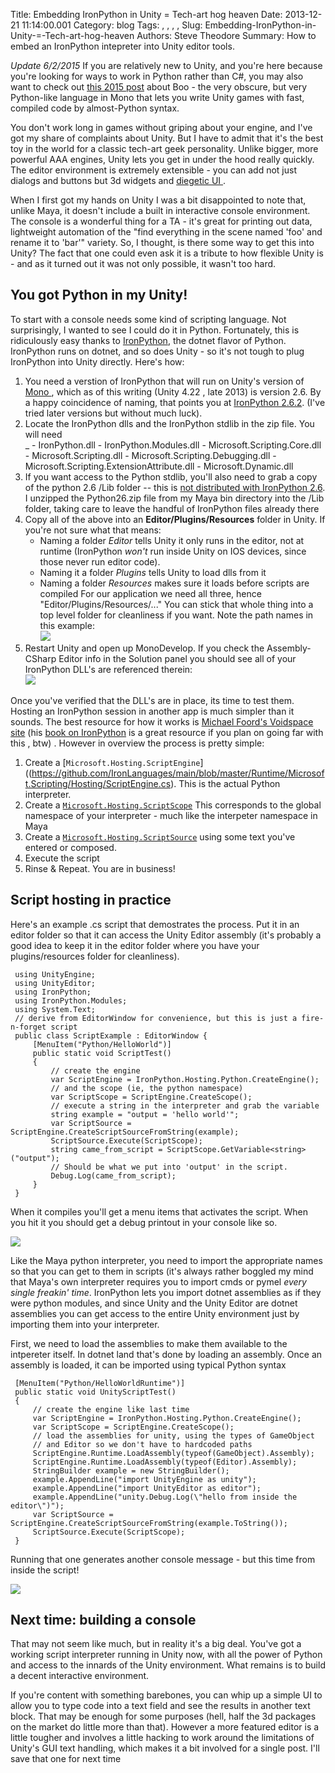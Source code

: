 Title: Embedding IronPython in Unity = Tech-art hog heaven
Date: 2013-12-21 11:14:00.001
Category: blog
Tags: , , , , 
Slug: Embedding-IronPython-in-Unity-=-Tech-art-hog-heaven
Authors: Steve Theodore
Summary: How to embed an IronPython intepreter into Unity editor tools.

_Update 6/2/2015_ If you are relatively new to Unity, and you're here because you're looking for ways to work in Python rather than C#, you may also want to check out [this 2015 post](http://techartsurvival.blogspot.com/2015/05/boo-who.html) about Boo - the very obscure, but very Python-like language in Mono that lets you write Unity games with fast, compiled code by almost-Python syntax.

You don't work long in games without griping about your engine, and I've got my share of complaints about Unity. But I have to admit that it's the best toy in the world for a classic tech-art geek personality. Unlike bigger, more powerful AAA engines, Unity lets you get in under the hood really quickly. The editor environment is extremely extensible - you can add not just dialogs and buttons but 3d widgets and [diegetic UI ](http://www.thewanderlust.net/blog/2010/03/29/user-interface-design-in-video-games/).   
  
When I first got my hands on Unity I was a bit disappointed to note that, unlike Maya, it doesn't include a built in interactive console environment. The console is a wonderful thing for a TA - it's great for printing out data, lightweight automation of the "find everything in the scene named 'foo' and rename it to 'bar'" variety. So, I thought, is there some way to get this into Unity?  The fact that one could even ask it is a tribute to how flexible Unity is - and as it turned out it was not only possible, it wasn't too hard.  

## You got Python in my Unity!

To start with a console needs some kind of scripting language. Not surprisingly, I wanted to see I could do it in Python. Fortunately, this is ridiculously easy thanks to [IronPython](http://ironpython.codeplex.com/), the dotnet flavor of Python.  IronPython  runs on dotnet, and so does Unity - so it's not tough to plug IronPython into Unity directly.  Here's how:  


1. You need a verstion of IronPython that will run on Unity's version of [Mono ](http://www.mono-project.com/Main_Page), which as of this writing (Unity 4.22 , late 2013) is version 2.6.  By a happy coincidence of naming, that points you at [IronPython 2.6.2](http://ironpython.codeplex.com/downloads/get/159511).  (I've tried later versions but without much luck).
2. Locate the IronPython dlls and the IronPython stdlib in the zip file. You will need  
    _
        - IronPython.dll
        - IronPython.Modules.dll
        - Microsoft.Scripting.Core.dll
        - Microsoft.Scripting.dll
        - Microsoft.Scripting.Debugging.dll
        - Microsoft.Scripting.ExtensionAttribute.dll
        - Microsoft.Dynamic.dll
3. If you want access to the Python stdlib, you'll also need to grab a copy of the python 2.6 /Lib folder -- this is [not distributed with IronPython 2.6](http://techartsurvival.blogspot.com/2013/12/python-in-unity-minor-correction.html).  I unzipped the Python26.zip file from my Maya bin directory into the /Lib folder, taking care to leave the handful of IronPython files already there
4. Copy all of the above into an **Editor/Plugins/Resources** folder in Unity. If you're not sure what that means:
    - Naming a folder _Editor_ tells Unity it only runs in the editor, not at runtime (IronPython _won't_ run inside Unity on IOS devices, since those never run editor code). 
    - Naming it a folder _Plugins_ tells Unity to load dlls from it
    - Naming a folder _Resources_ makes sure it loads before scripts are compiled
    For our application we need all three, hence "Editor/Plugins/Resources/..."  You can stick that whole thing into a top level folder for cleanliness if you want. Note the path names in this example:  
    [![](http://3.bp.blogspot.com/-uHVdPvrDduM/Uq_uSf5ZxNI/AAAAAAAABO0/H0PMXUJlFso/s640/layout.png)](http://3.bp.blogspot.com/-uHVdPvrDduM/Uq_uSf5ZxNI/AAAAAAAABO0/H0PMXUJlFso/s1600/layout.png)
5. Restart Unity and open up MonoDevelop. If you check the Assembly-CSharp Editor info in the Solution panel you should see all of your IronPython DLL's are referenced therein:  
    [![](http://3.bp.blogspot.com/-A_kG1rnuiuY/Uq_vrq1bXhI/AAAAAAAABPA/b9v7p3wxpfw/s400/assembl.png)](http://3.bp.blogspot.com/-A_kG1rnuiuY/Uq_vrq1bXhI/AAAAAAAABPA/b9v7p3wxpfw/s1600/assembl.png)


Once you've verified that the DLL's are in place, its time to test them.  Hosting an IronPython session in another app is much simpler than it sounds. The best resource for how it works is [Michael Foord's Voidspace site](http://www.voidspace.org.uk/ironpython/embedding.shtml) (his [book on IronPython](http://www.manning.com/foord/) is a great resource if you plan on going far with this , btw) . However in overview the process is pretty simple:

  1. Create a [`Microsoft.Hosting.ScriptEngine`]((https://github.com/IronLanguages/main/blob/master/Runtime/Microsoft.Scripting/Hosting/ScriptEngine.cs). This is the actual Python interpreter.
  2. Create a  [`Microsoft.Hosting.ScriptScope`](https://github.com/IronLanguages/main/blob/master/Runtime/Microsoft.Scripting/Hosting/ScriptScope.cs) This corresponds to the global namespace of your interpreter - much like the interpeter namespace in Maya
  3. Create  a [`Microsoft.Hosting.ScriptSource`](https://github.com/IronLanguages/main/blob/master/Runtime/Microsoft.Scripting/Hosting/ScriptSource.cs) using some text you've entered or composed.
  4. Execute the script
  5. Rinse & Repeat. You are in business!


## Script hosting in practice

  
Here's an example .cs script that demostrates the process. Put it in an editor folder so that it can access the Unity Editor assembly (it's probably a good idea to keep it in the editor folder where you have your plugins/resources folder for cleanliness).   
    
     using UnityEngine;    
     using UnityEditor;    
     using IronPython;    
     using IronPython.Modules;    
     using System.Text;    
     // derive from EditorWindow for convenience, but this is just a fire-n-forget script    
     public class ScriptExample : EditorWindow {    
         [MenuItem("Python/HelloWorld")]    
         public static void ScriptTest()    
         {    
             // create the engine    
             var ScriptEngine = IronPython.Hosting.Python.CreateEngine();    
             // and the scope (ie, the python namespace)    
             var ScriptScope = ScriptEngine.CreateScope();    
             // execute a string in the interpreter and grab the variable    
             string example = "output = 'hello world'";    
             var ScriptSource = ScriptEngine.CreateScriptSourceFromString(example);    
             ScriptSource.Execute(ScriptScope);    
             string came_from_script = ScriptScope.GetVariable<string>("output");    
             // Should be what we put into 'output' in the script.    
             Debug.Log(came_from_script);                
         }    
     }    
  
  
When it compiles you'll get a menu items that activates the script.  When you hit it you should get a debug printout in your console like so.  

[![](http://4.bp.blogspot.com/-OHCa77GIxGA/UrEnF442YzI/AAAAAAAABPQ/nYBOKL4W1ZI/s1600/hello+world.jpg)](http://4.bp.blogspot.com/-OHCa77GIxGA/UrEnF442YzI/AAAAAAAABPQ/nYBOKL4W1ZI/s1600/hello+world.jpg)

  
Like the Maya python interpreter, you need to import the appropriate names so that you can get to them in scripts (it's always rather boggled my mind that Maya's own interpreter requires you to import cmds or pymel _every single freakin' time_.  IronPython lets you import dotnet assemblies as if they were python modules, and since Unity and the Unity Editor are dotnet assemblies you can get access to the entire Unity environment just by importing them into your interpreter.   
  
First, we need to load the assemblies to make them available to the intpereter itself.  In dotnet land that's done by loading an assembly.  Once an assembly is loaded, it can be imported using typical Python syntax  
  
    
     [MenuItem("Python/HelloWorldRuntime")]    
     public static void UnityScriptTest()    
     {    
         // create the engine like last time    
         var ScriptEngine = IronPython.Hosting.Python.CreateEngine();    
         var ScriptScope = ScriptEngine.CreateScope();    
         // load the assemblies for unity, using the types of GameObject    
         // and Editor so we don't have to hardcoded paths    
         ScriptEngine.Runtime.LoadAssembly(typeof(GameObject).Assembly);    
         ScriptEngine.Runtime.LoadAssembly(typeof(Editor).Assembly);    
         StringBuilder example = new StringBuilder();    
         example.AppendLine("import UnityEngine as unity");    
         example.AppendLine("import UnityEditor as editor");    
         example.AppendLine("unity.Debug.Log(\"hello from inside the editor\")");    
         var ScriptSource = ScriptEngine.CreateScriptSourceFromString(example.ToString());    
         ScriptSource.Execute(ScriptScope);    
     }    
    

Running that one generates another console message - but this time from inside the script!  

[![](http://3.bp.blogspot.com/-S6g8MqlQ4gg/UrEub33XuBI/AAAAAAAABPg/kJmAVPdZtAI/s1600/hello+2.png)](http://3.bp.blogspot.com/-S6g8MqlQ4gg/UrEub33XuBI/AAAAAAAABPg/kJmAVPdZtAI/s1600/hello+2.png)

## Next time: building a console
  
That may not seem like much, but in reality it's a big deal. You've got a working script interpreter running in Unity now, with all the power of Python and access to the innards of the Unity environment.  What remains is to build a decent interactive environment. 

If you're content with something barebones, you can whip up a simple UI to allow you to type code into a text field and see the results in another text block.  That may be enough for some purposes (hell, half the 3d packages on the market do little more than that).  However a more featured editor is a little tougher and involves a  little hacking to work around the limitations of Unity's GUI text handling, which makes it a bit involved for a single post. I'll save that one for next time  
  

